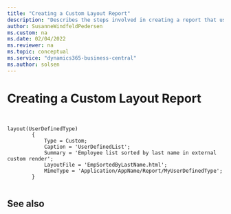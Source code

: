 ```yaml
---
title: "Creating a Custom Layout Report"
description: "Describes the steps involved in creating a report that uses a custom layout."
author: SusanneWindfeldPedersen
ms.custom: na
ms.date: 02/04/2022
ms.reviewer: na
ms.topic: conceptual
ms.service: "dynamics365-business-central"
ms.author: solsen
---
```


# Creating a Custom Layout Report



```al


layout(UserDefinedType)
        {
            Type = Custom;
            Caption = 'UserDefinedList';
            Summary = 'Employee list sorted by last name in external custom render';
            LayoutFile = 'EmpSortedByLastName.html';
            MimeType = 'Application/AppName/Report/MyUserDefinedType';
        }


```


## See also